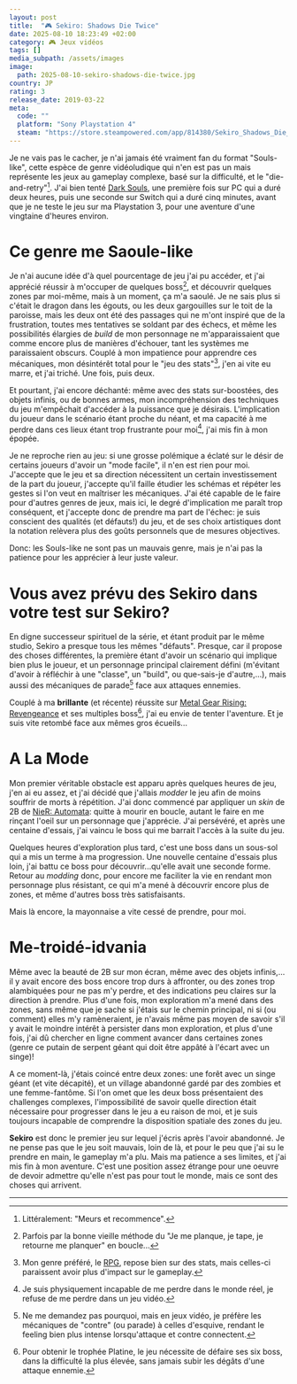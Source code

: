 ```yaml
---
layout: post
title:  "🎮 Sekiro: Shadows Die Twice"
date: 2025-08-10 18:23:49 +02:00
category: 🎮 Jeux vidéos
tags: []
media_subpath: /assets/images
image:
  path: 2025-08-10-sekiro-shadows-die-twice.jpg
country: JP
rating: 3
release_date: 2019-03-22
meta:
  code: ""
  platform: "Sony Playstation 4"
  steam: "https://store.steampowered.com/app/814380/Sekiro_Shadows_Die_Twice__GOTY_Edition/"
---
```


Je ne vais pas le cacher, je n'ai jamais été vraiment fan du format "Souls-like", cette espèce de genre vidéoludique qui n'en est pas un mais représente les jeux au gameplay complexe, basé sur la difficulté, et le "die-and-retry"[^1]. J'ai bien tenté [<i class="fab fa-wikipedia-w"></i> Dark Souls](https://fr.wikipedia.org/wiki/Dark_Souls), une première fois sur PC qui a duré deux heures, puis une seconde sur Switch qui a duré cinq minutes, avant que je ne teste le jeu sur ma Playstation 3, pour une aventure d'une vingtaine d'heures environ.

# Ce genre me Saoule-like

Je n'ai aucune idée d'à quel pourcentage de jeu j'ai pu accéder, et j'ai apprécié réussir à m'occuper de quelques boss[^2], et découvrir quelques zones par moi-même, mais à un moment, ça m'a saoulé. Je ne sais plus si c'était le dragon dans les égouts, ou les deux gargouilles sur le toit de la paroisse, mais les deux ont été des passages qui ne m'ont inspiré que de la frustration, toutes mes tentatives se soldant par des échecs, et même les possibilités élargies de _build_ de mon personnage ne m'apparaissaient que comme encore plus de manières d'échouer, tant les systèmes me paraissaient obscurs. Couplé à mon impatience pour apprendre ces mécaniques, mon désintérêt total pour le "jeu des stats"[^3], j'en ai vite eu marre, et j'ai triché. Une fois, puis deux.

Et pourtant, j'ai encore déchanté: même avec des stats sur-boostées, des objets infinis, ou de bonnes armes, mon incompréhension des techniques du jeu m'empêchait d'accéder à la puissance que je désirais. L'implication du joueur dans le scénario étant proche du néant, et ma capacité à me perdre dans ces lieux étant trop frustrante pour moi[^4], j'ai mis fin à mon épopée.

Je ne reproche rien au jeu: si une grosse polémique a éclaté sur le désir de certains joueurs d'avoir un "mode facile", il n'en est rien pour moi. J'accepte que le jeu et sa direction nécessitent un certain investissement de la part du joueur, j'accepte qu'il faille étudier les schémas et répéter les gestes si l'on veut en maîtriser les mécaniques. J'ai été capable de le faire pour d'autres genres de jeux, mais ici, le degré d'implication me paraît trop conséquent, et j'accepte donc de prendre ma part de l'échec: je suis conscient des qualités (et défauts!) du jeu, et de ses choix artistiques dont la notation relèvera plus des goûts personnels que de mesures objectives.

Donc: les Souls-like ne sont pas un mauvais genre, mais je n'ai pas la patience pour les apprécier à leur juste valeur.

# Vous avez prévu des Sekiro dans votre test sur Sekiro?

En digne successeur spirituel de la série, et étant produit par le même studio, Sekiro a presque tous les mêmes "défauts". Presque, car il propose des choses différentes, la première étant d'avoir un scénario qui implique bien plus le joueur, et un personnage principal clairement défini (m'évitant d'avoir à réfléchir à une "classe", un "build", ou que-sais-je d'autre,...), mais aussi des mécaniques de parade[^5] face aux attaques ennemies.

Couplé à ma **brillante** (et récente) réussite sur [<i class="fab fa-wikipedia-w"></i> Metal Gear Rising: Revengeance](https://fr.wikipedia.org/wiki/Metal_Gear_Rising:_Revengeance) et ses multiples boss[^6], j'ai eu envie de tenter l'aventure. Et je suis vite retombé face aux mêmes gros écueils...

# A La Mode

Mon premier véritable obstacle est apparu après quelques heures de jeu, j'en ai eu assez, et j'ai décidé que j'allais _modder_ le jeu afin de moins souffrir de morts à répétition. J'ai donc commencé par appliquer un _skin_ de 2B de [<i class="fab fa-wikipedia-w"></i> NieR: Automata](https://fr.wikipedia.org/wiki/Nier:_Automata): quitte à mourir en boucle, autant le faire en me rinçant l'oeil sur un personnage que j'apprécie. J'ai persévéré, et après une centaine d'essais, j'ai vaincu le boss qui me barrait l'accès à la suite du jeu.

Quelques heures d'exploration plus tard, c'est une boss dans un sous-sol qui a mis un terme à ma progression. Une nouvelle centaine d'essais plus loin, j'ai battu ce boss pour découvrir...qu'elle avait une seconde forme. Retour au _modding_ donc, pour encore me faciliter la vie en rendant mon personnage plus résistant, ce qui m'a mené à découvrir encore plus de zones, et même d'autres boss très satisfaisants.

Mais là encore, la mayonnaise a vite cessé de prendre, pour moi.

# Me-troidé-idvania

Même avec la beauté de 2B sur mon écran, même avec des objets infinis,... il y avait encore des boss encore trop durs à affronter, ou des zones trop alambiquées pour ne pas m'y perdre, et des indications peu claires sur la direction à prendre. Plus d'une fois, mon exploration m'a mené dans des zones, sans même que je sache si j'étais sur le chemin principal, ni si (ou comment) elles m'y ramèneraient, je n'avais même pas moyen de savoir s'il y avait le moindre intérêt à persister dans mon exploration, et plus d'une fois, j'ai dû chercher en ligne comment avancer dans certaines zones (genre ce putain de serpent géant qui doit être appâté à l'écart avec un singe)!

A ce moment-là, j'étais coincé entre deux zones: une forêt avec un singe géant (et vite décapité), et un village abandonné gardé par des zombies et une femme-fantôme. Si l'on omet que les deux boss présentaient des challenges complexes, l'impossibilité de savoir quelle direction était nécessaire pour progresser dans le jeu a eu raison de moi, et je suis toujours incapable de comprendre la disposition spatiale des zones du jeu.

**Sekiro** est donc le premier jeu sur lequel j'écris après l'avoir abandonné. Je ne pense pas que le jeu soit mauvais, loin de là, et pour le peu que j'ai su le prendre en main, le gameplay m'a plu. Mais ma patience a ses limites, et j'ai mis fin à mon aventure. C'est une position assez étrange pour une oeuvre de devoir admettre qu'elle n'est pas pour tout le monde, mais ce sont des choses qui arrivent.

***
[^1]: Littéralement: "Meurs et recommence".
[^2]: Parfois par la bonne vieille méthode du "Je me planque, je tape, je retourne me planquer" en boucle...
[^3]: Mon genre préféré, le [<i class="fab fa-wikipedia-w"></i> RPG](https://fr.wikipedia.org/wiki/Jeu_vid%C3%A9o_de_r%C3%B4le), repose bien sur des stats, mais celles-ci paraissent avoir plus d'impact sur le gameplay.
[^4]: Je suis physiquement incapable de me perdre dans le monde réel, je refuse de me perdre dans un jeu vidéo.
[^5]: Ne me demandez pas pourquoi, mais en jeux vidéo, je préfère les mécaniques de "contre" (ou parade) à celles d'esquive, rendant le feeling bien plus intense lorsqu'attaque et contre connectent.
[^6]: Pour obtenir le trophée Platine, le jeu nécessite de défaire ses six boss, dans la difficulté la plus élevée, sans jamais subir les dégâts d'une attaque ennemie.